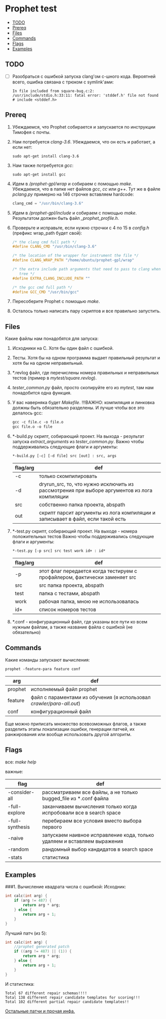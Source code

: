 # Prophet test

- [TODO](#todo)
- [Prereq](#prereq)
- [Files](#files)
- [Commands](#commands)
- [Flags](#flags)
- [Examples](#examples)

## TODO

- [ ] Разобраться с ошибкой запуска clang'ом c-шного кода.
Вероятней всего, ошибка связана с трюком с symlink'ами:

    ```
    In file included from square-bug.c:2:
    /usr/include/stdio.h:33:11: fatal error: 'stddef.h' file not found
    # include <stddef.h>
    ``` 

## Prereq

1. Убеждаемся, что Prophet собирается и запускается по инструкции Тимофея c почты.
2. Нам потребуется *clang-3.6*. Убеждаемся, что он есть и работает, а если нет:

    ```
    sudo apt-get install clang-3.6
    ```

3. Нам также потребуется *gcc*:

    ```
    sudo apt-get install gcc
    ```

4. Идем в */prophet-gpl/wrap* и собираем с помощью *make*.
Убеждаемся, что в папке нет файлов *gcc*, *cc* или *g++*.
Тут же в файле *pclang.py* примерно на 146 строчке вставляем hardcode:

    ```python
    clang_cmd = "/usr/bin/clang-3.6"
    ```

5. Идем в */prophet-gpl/include* и собираем c помощью *make*.
Результатом должен быть файл *_prophet_profile.h*.
6. Проверьте и исправьте, если нужно строчки с 4 по 15 в *config.h* (префикс wrap_path будет свой):

    ```c
    /* the clang cmd full path */
    #define CLANG_CMD "/usr/bin/clang-3.6"
    
    /* the location of the wrapper for instrument the file */
    #define CLANG_WRAP_PATH "/home/ubuntu/prophet-gpl/wrap"
    
    /* the extra include path arguments that need to pass to clang when build AST
       tree */
    #define EXTRA_CLANG_INCLUDE_PATH ""
    
    /* the gcc cmd full path */
    #define GCC_CMD "/usr/bin/gcc"
    ```

7. Пересоберите Prophet с помощью *make*.
8. Осталось только написать пару скриптов и все правильно запустить.

## Files
Какие файлы нам понадобятся для запуска:

1. Исходники на C. Хотя бы один файл с ошибкой.
2. Тесты. Хотя бы на одном программа выдает правильный результат и хотя бы на одном неправильный.
3. \*.revlog файл, где перечислены номера правильных и неправильных тестов (пример в *mytest/square.revlog*).
4. *tester_common.py* файл, просто скопируйте его из *mytest*, там нам понадобится одна функция.
5. У вас наверняка будет *Makefile*.
!!!ВАЖНО: компиляция и линковка должны быть обязательно разделены. И лучше чтобы все это делалось gcc:

    ```makefile
    gcc -c file.c -o file.o
    gcc file.o -o file
    ```

6. \*-build.py скрипт, собирающий проект.
На выхода - результат запуска *extract_arguments* из *tester_common.py*.
Важно чтобы поддерживались следующие флаги и аргументы:
    
    ```
    *-build.py [-c] [-d file] src [out] : src, args
    ```
    flag/arg | def
    ------------ | -------------
    -c | только скомпилировать
    -d | dryrun_src, то, что нужно исключить из рассмотрения при выборе аргументов из лога компиляции
    src | собственно папка проекта, abspath
    out | скрипт парсит аргументы из лога компиляции и записывает в файл, если такой есть

7. \*-test.py скрипт, собирающий проект. На выходе - номера положительных тестов
Важно чтобы поддерживались следующие флаги и аргументы:
    
    ```
    *-test.py [-p src] src test work id+ : id*
    ```
    flag/arg | def
    ------------ | -------------
    -p | этот флаг передается когда тестируем с профайлером, фактически заменяет src
    src | src папка проекта, abspath
    test | папка с тестами, abspath
    work | рабочая папка, мною не использовалась
    id+ | список номеров тестов
    
8. \*.conf - конфигурационный файл, где указаны все пути ко всем нужным файлам,
а также название файла с ошибкой (не обязательно)

## Commands
Какие команды запускают вычисления:
    
    prophet -feature-para feature conf
    
arg | def
------------ | -------------
prophet | исполняемый файл prophet
feature | файл с параментами из обучения (я использовал *crawler/para-all.out*)
conf | конфигурационный файл

Еще можно приписать множество всевозможных флагов, а также разделить этапы локализации ошибки,
генерации патчей, их ранжирования или вообще использовать другой алгоритм.

## Flags

все: *make help*

важные:

flag | def
------------ | -------------
-consider-all | рассматриваем все файлы, а не только bugged_file из *.conf файла
-full-explore | заканчиваем вычисления только когда испробовали все в search space
-full-synthesis | перебираем все условия вместо выбора первого
-naive | запускаем наивное исправление кода, только удаляем и вставляем выражения
-random | рандомный выбор кандидатов в search space
-stats | статистика

## Examples

###1. Вычисление квадрата числа с ошибкой:
Исходник:
```c
int calc(int arg) {
    if (arg != 487) {
        return arg * arg;
    } else {
        return arg + 1;
    }
}
```
Лучший патч (из 5):
```c
int calc(int arg) {
    //prophet generated patch
    if ((arg != 487) || (1)) {
        return arg * arg;
    } else {
        return arg + 1;
    }
}
```
И статистика:
```
Total 67 different repair schemas!!!!
Total 138 different repair candidate templates for scoring!!!
Total 102 different partial repair candidate templates!!
```
[Остальные патчи и прочая инфа.](https://github.com/StasBel/prophet-test/tree/master/results/square/)
